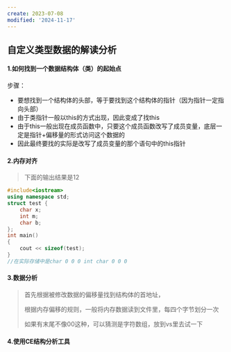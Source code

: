 ```yaml
---
create: 2023-07-08
modified: '2024-11-17'
---
```


## 自定义类型数据的解读分析

#### 1.如何找到一个数据结构体（类）的起始点

步骤：

* 要想找到一个结构体的头部，等于要找到这个结构体的指针（因为指针一定指向头部）
* 由于类指针一般以this的方式出现，因此变成了找this
* 由于this一般出现在成员函数中，只要这个成员函数改写了成员变量，底层一定是指针+偏移量的形式访问这个数据的
* 因此最终要找的实际是改写了成员变量的那个语句中的this指针

#### 2.内存对齐

> 下面的输出结果是12

```C++
#include<iostream>
using namespace std;
struct test {
	char x;
	int m;
	char b;
};
int main()
{
	cout << sizeof(test);
}
//在实际存储中是char 0 0 0 int char 0 0 0
```

#### 3.数据分析

> 首先根据被修改数据的偏移量找到结构体的首地址，
>
> 根据内存偏移的规则，一般将内存数据读到文件里，每四个字节划分一次
>
> 如果有末尾不像00这种，可以猜测是字符数组，放到vs里去试一下

#### 4.使用CE结构分析工具
